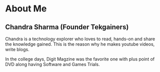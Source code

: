 # About Me
## Chandra Sharma (Founder Tekgainers)

Chandra is a technology explorer who loves to read, hands-on and share the knowledge gained. This is the reason why he makes youtube videos, write blogs.

In the college days, Digit Magzine was the favorite one with plus point of DVD along having Software and Games Trials.
